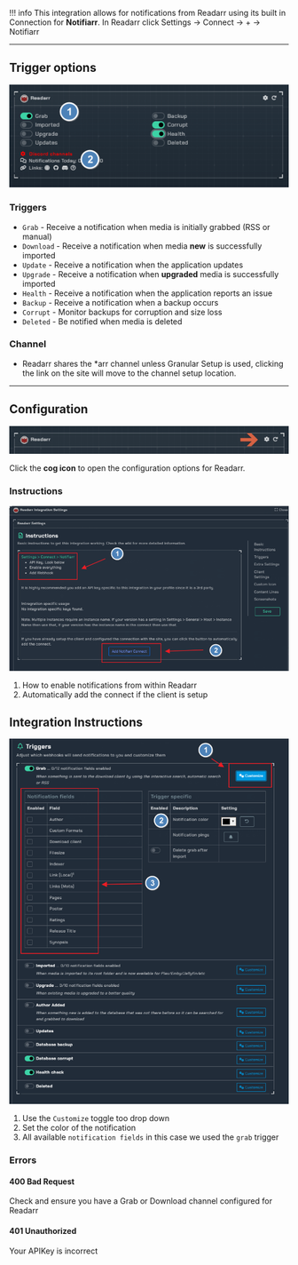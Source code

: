 !!! info
    This integration allows for notifications from Readarr using its built in Connection for **Notifiarr**. In Readarr click Settings → Connect → <kb>+</kb> → Notifiarr


---

## Trigger options

![trigger-channels.png](../../assets/screenshots/integrations/readarr/trigger-channels.png)

### Triggers

- `Grab` - Receive a notification when media is initially grabbed (RSS or manual)
- `Download` - Receive a notification when media **new** is successfully imported
- `Update` - Receive a notification when the application updates
- `Upgrade` - Receive a notification when **upgraded** media is successfully imported
- `Health` - Receive a notification when the application reports an issue
- `Backup` - Receive a notification when a backup occurs
- `Corrupt` - Monitor backups for corruption and size loss
- `Deleted` - Be notified when media is deleted

### Channel

- Readarr shares the *arr channel unless Granular Setup is used, clicking the link on the site will move to the channel setup location.

---

## Configuration

![open-configuration.png](../../assets/screenshots/integrations/readarr/open-configuration.png)

Click the **cog icon** to open the configuration options for Readarr.

### Instructions

![instructions.png](../../assets/screenshots/integrations/readarr/instructions.png)

1. How to enable notifications from within Readarr
2. Automatically add the connect if the client is setup

## Integration Instructions


![configuration.png](../../assets/screenshots/integrations/readarr/configuration.png)

1. Use the `Customize` toggle too drop down
2. Set the color of the notification
3. All available `notification fields` in this case we used the `grab` trigger


### Errors

#### 400 Bad Request

Check and ensure you have a Grab or Download channel configured for Readarr

#### 401 Unauthorized

Your APIKey is incorrect
